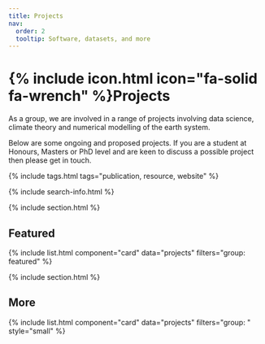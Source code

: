 ```yaml
---
title: Projects
nav:
  order: 2
  tooltip: Software, datasets, and more
---
```


# {% include icon.html icon="fa-solid fa-wrench" %}Projects

As a group, we are involved in a range of projects involving data science, climate theory and numerical modelling of the earth system.

Below are some ongoing and proposed projects. If you are a student at Honours, Masters or PhD level and are keen to discuss a possible project then please get in touch.

{% include tags.html tags="publication, resource, website" %}

{% include search-info.html %}

{% include section.html %}

## Featured

{% include list.html component="card" data="projects" filters="group: featured" %}

{% include section.html %}

## More

{% include list.html component="card" data="projects" filters="group: " style="small" %}
